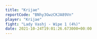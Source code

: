 ```yaml
---
title: "Krijae"
reportCode: "BNhy3GwzCKJA89Vn"
player: "Krijae"
fight: "Lady Vashj - Wipe 1 (4%)"
date: 2021-10-24T19:01:26.673000+00:00
---
```

